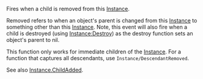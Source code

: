 Fires when a child is removed from this [Instance](https://developer.roblox.com/en-us/api-reference/class/Instance).

Removed refers to when an object's parent is changed from this [Instance](https://developer.roblox.com/en-us/api-reference/class/Instance) to something other than this [Instance](https://developer.roblox.com/en-us/api-reference/class/Instance). Note, this event will also fire when a child is destroyed (using [Instance:Destroy](https://developer.roblox.com/en-us/api-reference/function/Instance/Destroy)) as the destroy function sets an object's parent to nil.

This function only works for immediate children of the [Instance](https://developer.roblox.com/en-us/api-reference/class/Instance). For a function that captures all descendants, use `Instance/DescendantRemoved`.

See also [Instance.ChildAdded](https://developer.roblox.com/en-us/api-reference/event/Instance/ChildAdded).